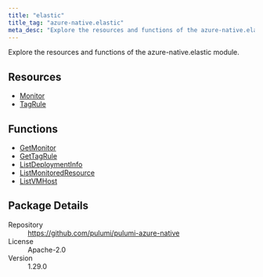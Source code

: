 ```yaml
---
title: "elastic"
title_tag: "azure-native.elastic"
meta_desc: "Explore the resources and functions of the azure-native.elastic module."
---
```


<!-- WARNING: this file was generated by Pulumi Docs Generator. -->
<!-- Do not edit by hand unless you're certain you know what you are doing! -->

Explore the resources and functions of the azure-native.elastic module.

<h2 id="resources">Resources</h2>
<ul class="api">
    <li><a href="monitor" title="Monitor"><span class="symbol resource"></span>Monitor</a></li>
    <li><a href="tagrule" title="TagRule"><span class="symbol resource"></span>TagRule</a></li>
</ul>

<h2 id="functions">Functions</h2>
<ul class="api">
    <li><a href="getmonitor" title="GetMonitor"><span class="symbol function"></span>GetMonitor</a></li>
    <li><a href="gettagrule" title="GetTagRule"><span class="symbol function"></span>GetTagRule</a></li>
    <li><a href="listdeploymentinfo" title="ListDeploymentInfo"><span class="symbol function"></span>ListDeploymentInfo</a></li>
    <li><a href="listmonitoredresource" title="ListMonitoredResource"><span class="symbol function"></span>ListMonitoredResource</a></li>
    <li><a href="listvmhost" title="ListVMHost"><span class="symbol function"></span>ListVMHost</a></li>
</ul>

<h2 id="package-details">Package Details</h2>
<dl class="package-details">
	<dt>Repository</dt>
	<dd><a href="https://github.com/pulumi/pulumi-azure-native">https://github.com/pulumi/pulumi-azure-native</a></dd>
	<dt>License</dt>
	<dd>Apache-2.0</dd>
	<dt>Version</dt>
	<dd>1.29.0</dd>
</dl>

